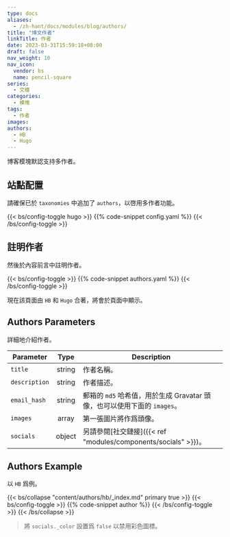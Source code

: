 ```yaml
---
type: docs
aliases:
  - /zh-hant/docs/modules/blog/authors/
title: "博文作者"
linkTitle: 作者
date: 2023-03-31T15:59:18+08:00
draft: false
nav_weight: 10
nav_icon:
  vendor: bs
  name: pencil-square
series:
  - 文檔
categories:
  - 模塊
tags:
  - 作者
images:
authors:
  - HB
  - Hugo
---
```


博客模塊默認支持多作者。

<!--more-->

## 站點配置

請確保已於 `taxonomies` 中追加了 `authors`，以啓用多作者功能。

{{< bs/config-toggle hugo >}}
{{% code-snippet config.yaml %}}
{{< /bs/config-toggle >}}

## 註明作者

然後於內容前言中註明作者。

{{< bs/config-toggle >}}
{{% code-snippet authors.yaml %}}
{{< /bs/config-toggle >}}

現在該頁面由 `HB` 和 `Hugo` 合著，將會於頁面中顯示。

## Authors Parameters

詳細地介紹作者。

| Parameter     |  Type  | Description                                                                |
| ------------- | :----: | -------------------------------------------------------------------------- |
| `title`       | string | 作者名稱。                                                                 |
| `description` | string | 作者描述。                                                                 |
| `email_hash`  | string | 郵箱的 `md5` 哈希值，用於生成 Gravatar 頭像，也可以使用下面的 `images`。 |
| `images`      | array  | 第一張圖片將作爲頭像。                                                     |
| `socials`     | object | 另請參閱[社交鏈接]({{< ref "modules/components/socials" >}})。                   |

## Authors Example

以 `HB` 爲例。

{{< bs/collapse "content/authors/hb/_index.md" primary true >}}
{{< bs/config-toggle >}}
{{% code-snippet author %}}
{{< /bs/config-toggle >}}
{{< /bs/collapse >}}

> 將 `socials._color` 設置爲 `false` 以禁用彩色圖標。
